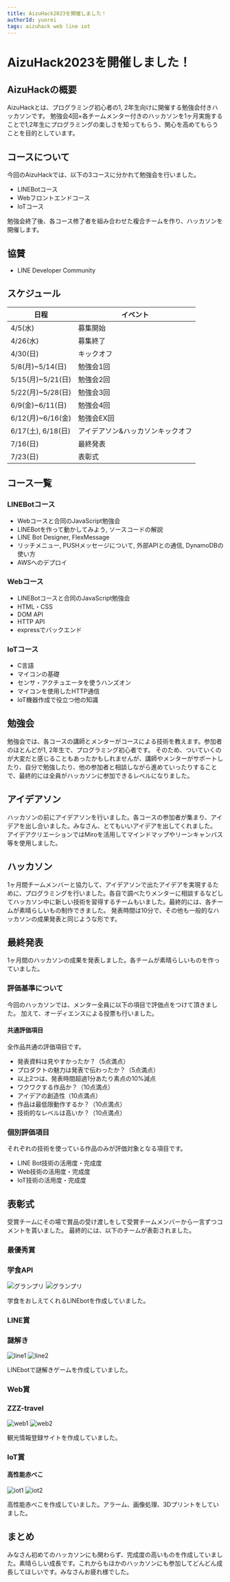 ```yaml
---
title: AizuHack2023を開催しました！
authorId: yuorei
tags: aizuhack web line iot
---
```


# AizuHack2023を開催しました！

## AizuHackの概要

AizuHackとは、プログラミング初心者の1, 2年生向けに開催する勉強会付きハッカソンです。
勉強会4回+各チームメンター付きのハッカソンを1ヶ月実施することで1,2年生にプログラミングの楽しさを知ってもらう、関心を高めてもらうことを目的としています。

## コースについて

今回のAizuHackでは、以下の3コースに分かれて勉強会を行いました。

- LINEBotコース
- Webフロントエンドコース
- IoTコース

勉強会終了後、各コース修了者を組み合わせた複合チームを作り、ハッカソンを開催します。

## 協賛

- LINE Developer Community

## スケジュール

| 日程           | イベント                |
|---------------|-----------------------|
| 4/5(水)       | 募集開始              |
| 4/26(水)      | 募集終了              |
| 4/30(日)      | キックオフ            |
| 5/8(月)~5/14(日) | 勉強会1回          |
| 5/15(月)~5/21(日) | 勉強会2回        |
| 5/22(月)~5/28(日) | 勉強会3回        |
| 6/9(金)~6/11(日)  | 勉強会4回        |
| 6/12(月)~6/16(金) | 勉強会EX回         |
| 6/17(土), 6/18(日) | アイデアソン&ハッカソンキックオフ |
| 7/16(日)      | 最終発表              |
| 7/23(日)      | 表彰式                |

## コース一覧

### LINEBotコース

- Webコースと合同のJavaScript勉強会
- LINEBotを作って動かしてみよう, ソースコードの解説
- LINE Bot Designer, FlexMessage
- リッチメニュー, PUSHメッセージについて, 外部APIとの通信, DynamoDBの使い方
- AWSへのデプロイ

### Webコース

- LINEBotコースと合同のJavaScript勉強会
- HTML・CSS
- DOM API
- HTTP API
- expressでバックエンド

### IoTコース

- C言語
- マイコンの基礎
- センサ・アクチュエータを使うハンズオン
- マイコンを使用したHTTP通信
- IoT機器作成で役立つ他の知識

## 勉強会

勉強会では、各コースの講師とメンターがコースによる技術を教えます。参加者のほとんどが1, 2年生で、プログラミング初心者です。
そのため、ついていくのが大変だと感じることもあったかもしれませんが、講師やメンターがサポートしたり、自分で勉強したり、他の参加者と相談しながら進めていったりすることで、最終的には全員がハッカソンに参加できるレベルになりました。

## アイデアソン

ハッカソンの前にアイデアソンを行いました。各コースの参加者が集まり、アイデアを出し合いました。みなさん、とてもいいアイデアを出してくれました。
アイデアクリエーションではMiroを活用してマインドマップやリーンキャンバス等を使用しました。

## ハッカソン

1ヶ月間チームメンバーと協力して、アイデアソンで出たアイデアを実現するために、プログラミングを行いました。各自で調べたりメンターに相談するなどしてハッカソン中に新しい技術を習得するチームもいました。最終的には、各チームが素晴らしいもの制作できました。
発表時間は10分で、その他も一般的なハッカソンの成果発表と同じような形です。

## 最終発表

1ヶ月間のハッカソンの成果を発表しました。各チームが素晴らしいものを作っていました。

### 評価基準について
今回のハッカソンでは、メンター全員に以下の項目で評価点をつけて頂きました。
加えて、オーディエンスによる投票も行いました。

#### 共通評価項目
全作品共通の評価項目です。

- 発表資料は見やすかったか？（5点満点）
- プロダクトの魅力は発表で伝わったか？（5点満点）
- 以上2つは、発表時間超過1分あたり素点の10%減点
- ワクワクする作品か？（10点満点）
- アイデアの創造性（10点満点）
- 作品は最低限動作するか？（10点満点）
- 技術的なレベルは高いか？（10点満点）

### 個別評価項目
それぞれの技術を使っている作品のみが評価対象となる項目です。

- LINE Bot技術の活用度・完成度
- Web技術の活用度・完成度
- IoT技術の活用度・完成度

## 表彰式
受賞チームにその場で賞品の受け渡しをして受賞チームメンバーから一言ずつコメントを貰いました。
最終的には、以下のチームが表彰されました。

### 最優秀賞
### 学食API
![グランプリ](/articles/aizuhack-2023/gp.png)
![グランプリ](/articles/aizuhack-2023/gp2.png)

学食をおしえてくれるLINEbotを作成していました。

### LINE賞
### 謎解き
![line1](/articles/aizuhack-2023/line1.png)
![line2](/articles/aizuhack-2023/line2.png)

LINEbotで謎解きゲームを作成していました。

### Web賞
### ZZZ-travel

![web1](/articles/aizuhack-2023/web1.png)
![web2](/articles/aizuhack-2023/web2.png)

観光情報登録サイトを作成していました。

### IoT賞

#### 高性能赤べこ
![iot1](/articles/aizuhack-2023/iot1.png)
![iot2](/articles/aizuhack-2023/iot2.png)

高性能赤べこを作成していました。アラーム、画像処理、3Dプリントをしていました。

## まとめ
みなさん初めてのハッカソンにも関わらず、完成度の高いものを作成していました。素晴らしい成長です。これからもほかのハッカソンにも参加してどんどん成長してほしいです。みなさんお疲れ様でした。